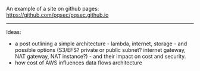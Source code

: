 An example of a site on github pages: https://github.com/pqsec/pqsec.github.io

---

Ideas:
- a post outlining a simple architecture - lambda, internet, storage - and possible options (S3/EFS? private or public subnet? internet gateway, NAT gateway, NAT instance?) - and their impact on cost and security. 
- how cost of AWS influences data flows architecture
